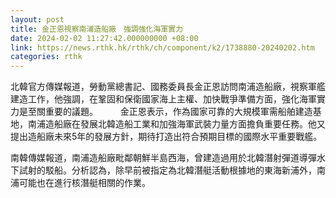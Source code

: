 ```yaml
---
layout: post
title: 金正恩視察南浦造船廠　強調強化海軍實力
date: 2024-02-02 11:27:42.000000000 +08:00
link: https://news.rthk.hk/rthk/ch/component/k2/1738880-20240202.htm
categories: rthk
---
```


北韓官方傳媒報道，勞動黨總書記、國務委員長金正恩訪問南浦造船廠，視察軍艦建造工作，他強調，在鞏固和保衛國家海上主權、加快戰爭準備方面，強化海軍實力是至關重要的議題。
　　
金正恩表示，作為國家可靠的大規模軍需船舶建造基地，南浦造船廠在發展北韓造船工業和加強海軍武裝力量方面擔負重要任務。他又提出造船廠未來5年的發展方針，期待打造出符合預期目標的國際水平重要戰艦。

南韓傳媒報道，南浦造船廠毗鄰朝鮮半島西海，曾建造過用於北韓潛射彈道導彈水下試射的駁船。分析認為，除早前被指定為北韓潛艇活動根據地的東海新浦外，南浦可能也在進行核潛艇相關的作業。
